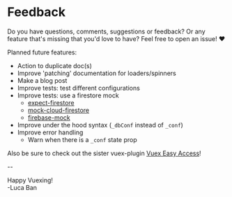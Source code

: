 # Feedback

Do you have questions, comments, suggestions or feedback? Or any feature that's missing that you'd love to have? Feel free to open an issue! ♥

Planned future features:

- Action to duplicate doc(s)
- Improve 'patching' documentation for loaders/spinners
- Make a blog post
- Improve tests: test different configurations
- Improve tests: use a firestore mock
  - [expect-firestore](https://github.com/GitbookIO/expect-firestore)
  - [mock-cloud-firestore](https://github.com/rmmmp/mock-cloud-firestore)
  - [firebase-mock](https://github.com/soumak77/firebase-mock/blob/master/tutorials/client/firestore.md)
- Improve under the hood syntax (`_dbConf` instead of `_conf`)
- Improve error handling
  - Warn when there is a `_conf` state prop

Also be sure to check out the sister vuex-plugin [Vuex Easy Access](https://github.com/mesqueeb/vuex-easy-access)!

--

Happy Vuexing!<br>
-Luca Ban